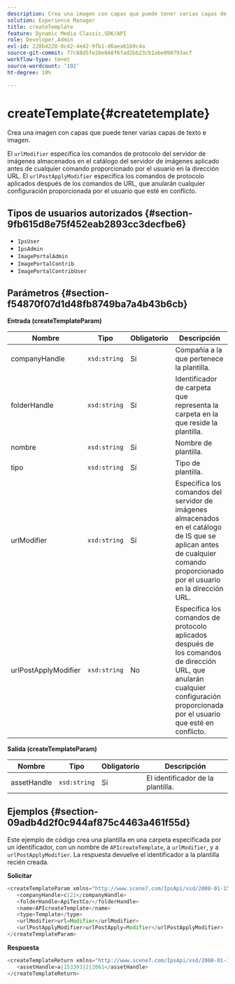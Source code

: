 ```yaml
---
description: Crea una imagen con capas que puede tener varias capas de texto e imagen.
solution: Experience Manager
title: createTemplate
feature: Dynamic Media Classic,SDK/API
role: Developer,Admin
exl-id: 228b4228-8c42-4e42-9fb1-d6aea61b9c4a
source-git-commit: 77c88d5fe20e048f6fad2bb23cb1abe090793acf
workflow-type: tm+mt
source-wordcount: '192'
ht-degree: 10%

---
```


# createTemplate{#createtemplate}

Crea una imagen con capas que puede tener varias capas de texto e imagen.

El `urlModifier` especifica los comandos de protocolo del servidor de imágenes almacenados en el catálogo del servidor de imágenes aplicado antes de cualquier comando proporcionado por el usuario en la dirección URL. El `urlPostApplyModifier` especifica los comandos de protocolo aplicados después de los comandos de URL, que anularán cualquier configuración proporcionada por el usuario que esté en conflicto.

## Tipos de usuarios autorizados {#section-9fb615d8e75f452eab2893cc3decfbe6}

* `IpsUser`
* `IpsAdmin`
* `ImagePortalAdmin`
* `ImagePortalContrib`
* `ImagePortalContribUser`

## Parámetros {#section-f54870f07d1d48fb8749ba7a4b43b6cb}

**Entrada (createTemplateParam)**

| Nombre | Tipo | Obligatorio | Descripción |
|---|---|---|---|
| companyHandle | `xsd:string` | Sí | Compañía a la que pertenece la plantilla. |
| folderHandle | `xsd:string` | Sí | Identificador de carpeta que representa la carpeta en la que reside la plantilla. |
| nombre | `xsd:string` | Sí | Nombre de plantilla. |
| tipo | `xsd:string` | Sí | Tipo de plantilla. |
| urlModifier | `xsd:string` | Sí | Especifica los comandos del servidor de imágenes almacenados en el catálogo de IS que se aplican antes de cualquier comando proporcionado por el usuario en la dirección URL. |
| urlPostApplyModifier | `xsd:string` | No | Especifica los comandos de protocolo aplicados después de los comandos de dirección URL, que anularán cualquier configuración proporcionada por el usuario que esté en conflicto. |

**Salida (createTemplateParam)**

| Nombre | Tipo | Obligatorio | Descripción |
|---|---|---|---|
| assetHandle | `xsd:string` | Sí | El identificador de la plantilla. |

## Ejemplos {#section-09adb4d2f0c944af875c4463a461f55d}

Este ejemplo de código crea una plantilla en una carpeta especificada por un identificador, con un nombre de `APIcreateTemplate`, a `urlModifier`, y a `urlPostApplyModifier`. La respuesta devuelve el identificador a la plantilla recién creada.

**Solicitar**

```java
<createTemplateParam xmlns="http://www.scene7.com/IpsApi/xsd/2008-01-15">
   <companyHandle>c|21</companyHandle>
   <folderHandle>ApiTestCo/</folderHandle>
   <name>APIcreateTemplate</name>
   <type>Template</type>
   <urlModifier>url=Modifier</urlModifier>
   <urlPostApplyModifier>urlPostApply=Modifier</urlPostApplyModifier>
</createTemplateParam>
```

**Respuesta**

```java
<createTemplateReturn xmlns="http://www.scene7.com/IpsApi/xsd/2008-01-15">
   <assetHandle>a|153393|2|2061</assetHandle>
</createTemplateReturn>
```
